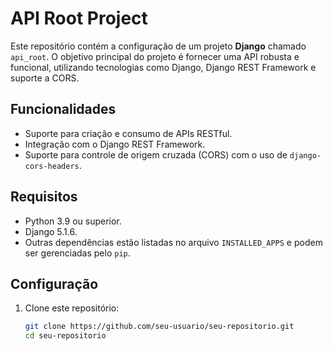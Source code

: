 # API Root Project

Este repositório contém a configuração de um projeto **Django** chamado `api_root`. O objetivo principal do projeto é fornecer uma API robusta e funcional, utilizando tecnologias como Django, Django REST Framework e suporte a CORS.

## Funcionalidades

- Suporte para criação e consumo de APIs RESTful.
- Integração com o Django REST Framework.
- Suporte para controle de origem cruzada (CORS) com o uso de `django-cors-headers`.

## Requisitos

- Python 3.9 ou superior.
- Django 5.1.6.
- Outras dependências estão listadas no arquivo `INSTALLED_APPS` e podem ser gerenciadas pelo `pip`.

## Configuração

1. Clone este repositório:
   ```bash
   git clone https://github.com/seu-usuario/seu-repositorio.git
   cd seu-repositorio
